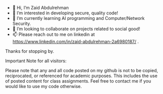 - 👋 Hi, I’m Zaid Abdulrehman
- 👀 I’m interested in developing secure, quality code!
- 🌱 I’m currently learning AI programming and Computer/Network Security.
- 💞️ I’m looking to collaborate on projects related to social good!
- 📫 Please reach out to me on linkedin at https://www.linkedin.com/in/zaid-abdulrehman-2a6980187/ .

Thanks for stopping by.

Important Note for all visitors:

Please note that any and all code posted on my github is not to be copied, reciprocated, or referenced for academic purposes. This includes the use of posted content for class assignments. Feel free to contact me if you would like to use my code otherwise.


